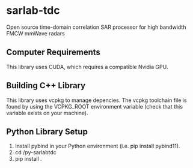 # sarlab-tdc
Open source time-domain correlation SAR processor for high bandwidth FMCW mmWave radars

## Computer Requirements
This library uses CUDA, which requires a compatible Nvidia GPU.

## Building C++ Library
This library uses vcpkg to manage depencies. The vcpkg toolchain file is found
by using the VCPKG_ROOT environment variable (check that this variable exists on
your machine).

## Python Library Setup
1) Install pybind in your Python environment (i.e. pip install pybind11).
2) cd <GIT CLONE LOCATION>/py-sarlabtdc
3) pip install .
